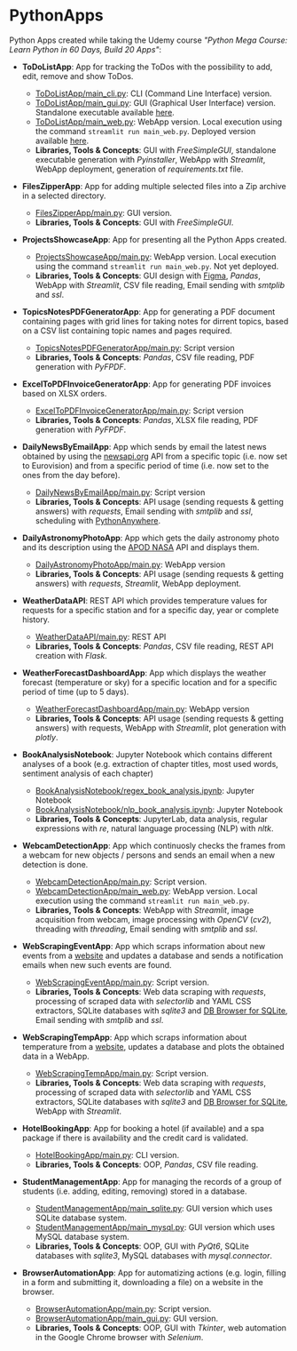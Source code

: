 # PythonApps
Python Apps created while taking the Udemy course _"Python Mega Course: Learn Python in 60 Days, Build 20 Apps"_:
* **ToDoListApp**: App for tracking the ToDos with the possibility to add, edit, remove and show ToDos.
  *  [ToDoListApp/main_cli.py](https://github.com/alexandru-cohal/PythonApps/blob/master/ToDoListApp/main_cli.py): CLI (Command Line Interface) version.
  *  [ToDoListApp/main_gui.py](https://github.com/alexandru-cohal/PythonApps/blob/master/ToDoListApp/main_gui.py): GUI (Graphical User Interface) version. Standalone executable available [here](https://github.com/alexandru-cohal/PythonApps/blob/master/ToDoListApp/dist/main_gui.exe).
  *  [ToDoListApp/main_web.py](https://github.com/alexandru-cohal/PythonApps/blob/master/ToDoListApp/main_web.py): WebApp version. Local execution using the command `streamlit run main_web.py`. Deployed version available [here](https://todolistapp-8smxwkmdvchwawix6ytkjv.streamlit.app/).
  *  **Libraries, Tools & Concepts**: GUI with _FreeSimpleGUI_, standalone executable generation with _Pyinstaller_, WebApp with _Streamlit_, WebApp deployment, generation of _requirements.txt_ file.

* **FilesZipperApp**: App for adding multiple selected files into a Zip archive in a selected directory.
  *  [FilesZipperApp/main.py](https://github.com/alexandru-cohal/PythonApps/blob/master/FilesZipperApp/main.py): GUI version.
  *  **Libraries, Tools & Concepts**: GUI with _FreeSimpleGUI_.

* **ProjectsShowcaseApp**: App for presenting all the Python Apps created.
  * [ProjectsShowcaseApp/main.py](https://github.com/alexandru-cohal/PythonApps/blob/master/ProjectsShowcaseApp/main.py): WebApp version. Local execution using the command `streamlit run main_web.py`. Not yet deployed.
  * **Libraries, Tools & Concepts**: GUI design with [Figma](https://www.figma.com/), _Pandas_, WebApp with _Streamlit_, CSV file reading, Email sending with _smtplib_ and _ssl_.

* **TopicsNotesPDFGeneratorApp**: App for generating a PDF document containing pages with grid lines for taking notes for dirrent topics, based on a CSV list containing topic names and pages required.
  *  [TopicsNotesPDFGeneratorApp/main.py](https://github.com/alexandru-cohal/PythonApps/blob/master/TopicsNotesPDFGeneratorApp/main.py): Script version
  *  **Libraries, Tools & Concepts**: _Pandas_, CSV file reading, PDF generation with _PyFPDF_.

* **ExcelToPDFInvoiceGeneratorApp**: App for generating PDF invoices based on XLSX orders.
  * [ExcelToPDFInvoiceGeneratorApp/main.py](https://github.com/alexandru-cohal/PythonApps/blob/master/ExcelToPDFInvoiceGeneratorApp/main.py): Script version
  * **Libraries, Tools & Concepts**: _Pandas_, XLSX file reading, PDF generation with _PyFPDF_.

* **DailyNewsByEmailApp**: App which sends by email the latest news obtained by using the [newsapi.org](https://newsapi.org/) API from a specific topic (i.e. now set to Eurovision) and from a specific period of time (i.e. now set to the ones from the day before).
  * [DailyNewsByEmailApp/main.py](https://github.com/alexandru-cohal/PythonApps/blob/master/DailyNewsByEmailApp/main.py): Script version
  * **Libraries, Tools & Concepts**: API usage (sending requests & getting answers) with _requests_, Email sending with _smtplib_ and _ssl_, scheduling with [PythonAnywhere](https://www.pythonanywhere.com/).

* **DailyAstronomyPhotoApp**: App which gets the daily astronomy photo and its description using the [APOD NASA](https://api.nasa.gov/) API and displays them.
  * [DailyAstronomyPhotoApp/main.py](https://github.com/alexandru-cohal/PythonApps/blob/master/DailyAstronomyPhotoApp/main.py): WebApp version
  * **Libraries, Tools & Concepts**: API usage (sending requests & getting answers) with _requests_, _Streamlit_, WebApp deployment.

* **WeatherDataAPI**: REST API which provides temperature values for requests for a specific station and for a specific day, year or complete history.
  * [WeatherDataAPI/main.py](https://github.com/alexandru-cohal/PythonApps/blob/master/WeatherDataAPI/main.py): REST API
  * **Libraries, Tools & Concepts**: _Pandas_, CSV file reading, REST API creation with _Flask_.

* **WeatherForecastDashboardApp**: App which displays the weather forecast (temperature or sky) for a specific location and for a specific period of time (up to 5 days).
  * [WeatherForecastDashboardApp/main.py](https://github.com/alexandru-cohal/PythonApps/blob/master/WeatherForecastDashboardApp/main.py): WebApp version
  * **Libraries, Tools & Concepts**: API usage (sending requests & getting answers) with requests, WebApp with _Streamlit_, plot generation with _plotly_.

* **BookAnalysisNotebook**: Jupyter Notebook which contains different analyses of a book (e.g. extraction of chapter titles, most used words, sentiment analysis of each chapter)
  * [BookAnalysisNotebook/regex_book_analysis.ipynb](https://github.com/alexandru-cohal/PythonApps/blob/master/BookAnalysisNotebook/regex_book_analysis.ipynb): Jupyter Notebook 
  * [BookAnalysisNotebook/nlp_book_analysis.ipynb](https://github.com/alexandru-cohal/PythonApps/blob/master/BookAnalysisNotebook/nlp_book_analysis.ipynb): Jupyter Notebook
  * **Libraries, Tools & Concepts**: JupyterLab, data analysis, regular expressions with _re_, natural language processing (NLP) with _nltk_.

* **WebcamDetectionApp**: App which continuosly checks the frames from a webcam for new objects / persons and sends an email when a new detection is done.
  * [WebcamDetectionApp/main.py](https://github.com/alexandru-cohal/PythonApps/blob/master/WebcamDetectionApp/main.py): Script version.
  * [WebcamDetectionApp/main_web.py](https://github.com/alexandru-cohal/PythonApps/blob/master/WebcamDetectionApp/main_web.py): WebApp version. Local execution using the command `streamlit run main_web.py`.
  * **Libraries, Tools & Concepts**: WebApp with _Streamlit_, image acquisition from webcam, image processing with _OpenCV_ (_cv2_), threading with _threading_, Email sending with _smtplib_ and _ssl_.

* **WebScrapingEventApp**: App which scraps information about new events from a [website](https://programmer100.pythonanywhere.com/tours/) and updates a database and sends a notification emails when new such events are found.
  * [WebScrapingEventApp/main.py](https://github.com/alexandru-cohal/PythonApps/blob/master/WebScrapingEventApp/main.py): Script version.
  * **Libraries, Tools & Concepts**: Web data scraping with _requests_, processing of scraped data with _selectorlib_ and YAML CSS extractors, SQLite databases with _sqlite3_ and [DB Browser for SQLite](https://sqlitebrowser.org/), Email sending with _smtplib_ and _ssl_.
 
* **WebScrapingTempApp**: App which scraps information about temperature from a [website](https://programmer100.pythonanywhere.com/), updates a database and plots the obtained data in a WebApp.
  * [WebScrapingTempApp/main.py](https://github.com/alexandru-cohal/PythonApps/blob/master/WebScrapingTempApp/main.py): Script version.
  * **Libraries, Tools & Concepts**: Web data scraping with _requests_, processing of scraped data with _selectorlib_ and YAML CSS extractors, SQLite databases with _sqlite3_ and [DB Browser for SQLite](https://sqlitebrowser.org/), WebApp with _Streamlit_.

* **HotelBookingApp**: App for booking a hotel (if available) and a spa package if there is availability and the credit card is validated.
  * [HotelBookingApp/main.py](https://github.com/alexandru-cohal/PythonApps/blob/master/HotelBookingApp/main.py): CLI version.
  * **Libraries, Tools & Concepts**: OOP, _Pandas_, CSV file reading.
 
* **StudentManagementApp**: App for managing the records of a group of students (i.e. adding, editing, removing) stored in a database.
  * [StudentManagementApp/main_sqlite.py](https://github.com/alexandru-cohal/PythonApps/blob/master/StudentManagementApp/main_sqlite.py): GUI version which uses SQLite database system.
  * [StudentManagementApp/main_mysql.py](https://github.com/alexandru-cohal/PythonApps/blob/master/StudentManagementApp/main_mysql.py): GUI version which uses MySQL database system.
  * **Libraries, Tools & Concepts**: OOP, GUI with _PyQt6_, SQLite databases with _sqlite3_, MySQL databases with _mysql.connector_.

* **BrowserAutomationApp**: App for automatizing actions (e.g. login, filling in a form and submitting it, downloading a file) on a website in the browser.
  * [BrowserAutomationApp/main.py](https://github.com/alexandru-cohal/PythonApps/blob/master/BrowserAutomationApp/main.py): Script version.
  * [BrowserAutomationApp/main_gui.py](https://github.com/alexandru-cohal/PythonApps/blob/master/BrowserAutomationApp/main_gui.py): GUI version.
  * **Libraries, Tools & Concepts**: OOP, GUI with _Tkinter_, web automation in the Google Chrome browser with _Selenium_.
